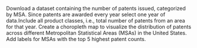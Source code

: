 Download a dataset containing the number of patents issued, categorized by MSA. Since patents are awarded every year select one year of data.Include all product classes, i.e., total number of patents from an area for that year. Create a choropleth map to visualize the distribution of patents across different Metropolitan Statistical Areas (MSAs) in the United States. Add labels for MSAs with the top 5 highest patent counts.
